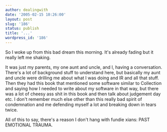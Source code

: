 ```yaml
---
author: dealingwith
date: '2005-02-15 10:26:00'
layout: post
slug: '186'
status: publish
title: '...'
wordpress_id: '186'
---
```


So I woke up from this bad dream this morning. It's already fading but it
really left me shaking.

It was just my parents, my one aunt and uncle, and I, having a conversation.
There's a lot of background stuff to understand here, but basically my aunt
and uncle were drilling me about what I was doing and IR and all that stuff.
Then they had this book that mentioned some software similar to Collection and
saying how I needed to write about my software in that way, but there was a
lot of cheesy ass shit in this book and then talk about judgement day etc. I
don't remember much else other than this really bad spirit of condemnation and
me defending myself a lot and breaking down in tears twice.

All of this to say, there's a reason I don't hang with fundie xians: PAST
EMOTIONAL TRAUMA.

